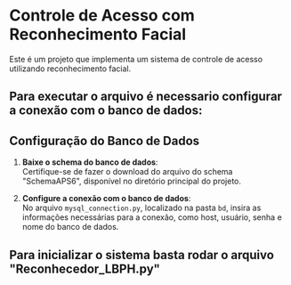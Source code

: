 # Controle de Acesso com Reconhecimento Facial  

Este é um projeto que implementa um sistema de controle de acesso utilizando reconhecimento facial.

## Para executar o arquivo é necessario configurar a conexão com o banco de dados:
## Configuração do Banco de Dados  

1. **Baixe o schema do banco de dados**:  
   Certifique-se de fazer o download do arquivo do schema "SchemaAPS6", disponível no diretório principal do projeto.  

2. **Configure a conexão com o banco de dados**:  
   No arquivo `mysql_connection.py`, localizado na pasta `bd`, insira as informações necessárias para a conexão, como host, usuário, senha e nome do banco de dados.  

## Para inicializar o sistema basta rodar o arquivo "Reconhecedor_LBPH.py"
